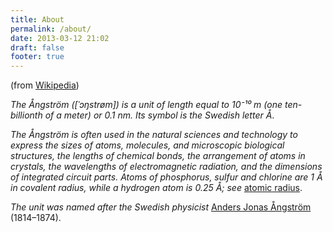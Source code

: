 ```yaml
---
title: About
permalink: /about/
date: 2013-03-12 21:02
draft: false
footer: true
---
```


(from [Wikipedia](https://en.wikipedia.org/wiki/Angstrom))

*The Ångström ([ˈɔŋstrøm]) is a unit of length equal to 10⁻¹⁰ m (one ten-billionth of a meter) or 0.1 nm. Its symbol is the Swedish letter Å*.

*The Ångström is often used in the natural sciences and technology to express the sizes of atoms, molecules, and microscopic biological structures, the lengths of chemical bonds, the arrangement of atoms in crystals, the wavelengths of electromagnetic radiation, and the dimensions of integrated circuit parts. Atoms of phosphorus, sulfur and chlorine are 1 Å in covalent radius, while a hydrogen atom is 0.25 Å; see* [atomic radius](https://en.wikipedia.org/wiki/Atomic_radius).

*The unit was named after the Swedish physicist* [Anders Jonas Ångström](https://en.wikipedia.org/wiki/Anders_Jonas_%C3%85ngstr%C3%B6m) (1814–1874).